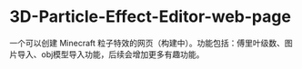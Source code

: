 # 3D-Particle-Effect-Editor-web-page
一个可以创建 Minecraft 粒子特效的网页（构建中）。功能包括：傅里叶级数、图片导入、obj模型导入功能，后续会增加更多有趣功能。
